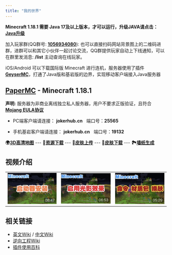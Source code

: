 ```yaml
---
title: "我的世界"
---
```


**Minecraft 1.18.1 需要 Java 17及以上版本，才可以运行，升级JAVA请点击：[**Java升级**](https://www.oracle.com/java/technologies/downloads/)**

加入玩家群(QQ群号: **[1056934080](https://jq.qq.com/?_wv=1027&k=DUEQuLE6)**): 也可以直接扫码网站背景图上的二维码进群，进群可以和其它小伙伴一起讨论交流，QQ群提供玩家自动上下线通知，可以在群里发消息: **/list** 主动查询在线玩家。

iOS/Android 可以下载国际版 Minecraft 进行连机，服务器使用了插件[**GeyserMC**](https://geysermc.org)，打通了Java版和基岩版的边界，实现移动客户端接入Java服务器

## [PaperMC](https://papermc.io) - Minecraft 1.18.1

**声明:** 服务器为非商业离线独立私人服务器，用户不要求正版验证，且符合 **[Mojang EULA协议](https://account.mojang.com/documents/minecraft_eula)**

- PC端客户端请连接：
    **jokerhub.cn**  &nbsp; 端口号：**25565**

- 手机基岩客户端请连接：
    **jokerhub.cn** &nbsp; 端口号：**19132**

<!-- - 网页版客户端(目前支持登录1.16.5，1.17.1正在适配中)，在电脑上使用浏览器，**[点击登录网页版客户端](https://webmc.jokerhub.cn)** -->

<!--🗺[实时地图](https://map.jokerhub.cn) -->
**🌍[3D高清地图](https://world.jokerhub.cn)**
--- **📁[资源下载](https://download.jokerhub.cn)**
--- **🎎[皮肤上传](https://skin.jokerhub.cn)**
--- **👗[皮肤下载](https://www.minecraftskins.com)**
--- **🏞[墙纸生成](http://minecraft.novaskin.me/wallpapers/mobile)**

## 视频介绍

|   |   |   |
|---|---|---|
|[![启动器安装与服务器登录](images/video_cover/mc_1.jpg)](https://www.bilibili.com/video/BV1nK4y1f7Yh/)|[![客户端开启光影效果](images/video_cover/mc_2.jpg)](https://www.bilibili.com/video/BV1sz4y1k7Hm/)|[![命令、材质包导入及更换皮肤](images/video_cover/mc_3.jpg)](https://www.bilibili.com/video/BV18A411x7EH)|

## 相关链接
- [英文Wiki](https://minecraft.fandom.com/wiki/Minecraft_Wiki) / [中文Wiki](https://minecraft.fandom.com/zh/wiki/Minecraft_Wiki)
- [逆向工程Wiki](https://wiki.vg)
- [插件使用百科](https://mineplugin.org/WorldGuard)